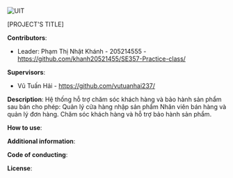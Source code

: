 ![UIT](https://img.shields.io/badge/from-UIT%20VNUHCM-blue?style=for-the-badge&link=https%3A%2F%2Fwww.uit.edu.vn%2F)

[PROJECT'S TITLE]

**Contributors**:

- Leader: Phạm Thị Nhật Khánh - 205214555 - https://github.com/khanh20521455/SE357-Practice-class/

**Supervisors**:

- Vũ Tuấn Hải - https://github.com/vutuanhai237/

**Description**: Hệ thống hỗ trợ chăm sóc khách hàng và bảo hành sản phẩm sau bán cho phép:
    Quản lý cửa hàng nhập sản phẩm
    Nhân viên bán hàng và quản lý đơn hàng.
    Chăm sóc khách hàng và hỗ trợ bảo hành sản phẩm.

**How to use**:

**Additional information**:

**Code of conducting**:

**License**:

